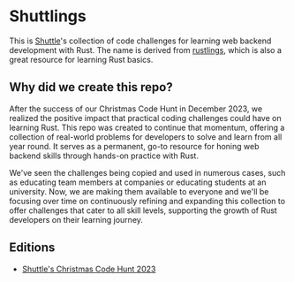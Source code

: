 # Shuttlings

This is [Shuttle](https://www.shuttle.rs/)'s collection of code challenges for learning web backend development with Rust. The name is derived from [rustlings](https://github.com/rust-lang/rustlings), which is also a great resource for learning Rust basics.

## Why did we create this repo?

After the success of our Christmas Code Hunt in December 2023, we realized the positive impact that practical coding challenges could have on learning Rust. This repo was created to continue that momentum, offering a collection of real-world problems for developers to solve and learn from all year round. It serves as a permanent, go-to resource for honing web backend skills through hands-on practice with Rust.

We've seen the challenges being copied and used in numerous cases, such as educating team members at companies or educating students at an university. Now, we are making them available to everyone and we'll be focusing over time on continuously refining and expanding this collection to offer challenges that cater to all skill levels, supporting the growth of Rust developers on their learning journey.

## Editions

- [Shuttle's Christmas Code Hunt 2023](cch23/README.md)
